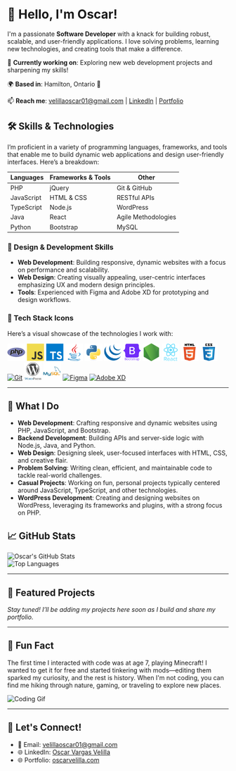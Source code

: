 # 👋 Hello, I'm Oscar!

I'm a passionate **Software Developer** with a knack for building robust, scalable, and user-friendly applications. I love solving problems, learning new technologies, and creating tools that make a difference.

🌟 **Currently working on**: Exploring new web development projects and sharpening my skills!  

🌍 **Based in**: Hamilton, Ontario 🍁

📫 **Reach me**: [velillaoscar01@gmail.com](mailto:velillaoscar01@gmail.com) | [LinkedIn](https://www.linkedin.com/in/oscar-vargas-velilla-392b432b2/) | [Portfolio](https://oscarvelilla.com/)

## 🛠️ Skills & Technologies

I’m proficient in a variety of programming languages, frameworks, and tools that enable me to build dynamic web applications and design user-friendly interfaces. Here’s a breakdown:

| **Languages**       | **Frameworks & Tools** | **Other**            |
|---------------------|-----------------------|----------------------|
| PHP                 | jQuery                | Git & GitHub         |
| JavaScript          | HTML & CSS             | RESTful APIs         |
| TypeScript          | Node.js               | WordPress            |
| Java                | React                 | Agile Methodologies  |
| Python              | Bootstrap             | MySQL                |

### 🎨 Design & Development Skills
- **Web Development**: Building responsive, dynamic websites with a focus on performance and scalability.
- **Web Design**: Creating visually appealing, user-centric interfaces emphasizing UX and modern design principles.
- **Tools**: Experienced with Figma and Adobe XD for prototyping and design workflows.

### 🔧 Tech Stack Icons
Here’s a visual showcase of the technologies I work with:

<p align="left">
  <!-- Languages -->
  <a href="https://www.php.net" target="_blank" rel="noreferrer"><img src="https://raw.githubusercontent.com/devicons/devicon/master/icons/php/php-original.svg" alt="PHP" width="40" height="40"/></a>
  <a href="https://developer.mozilla.org/en-US/docs/Web/JavaScript" target="_blank" rel="noreferrer"><img src="https://raw.githubusercontent.com/devicons/devicon/master/icons/javascript/javascript-original.svg" alt="JavaScript" width="40" height="40"/></a>
  <a href="https://www.typescriptlang.org/" target="_blank" rel="noreferrer"><img src="https://raw.githubusercontent.com/devicons/devicon/master/icons/typescript/typescript-original.svg" alt="TypeScript" width="40" height="40"/></a>
  <a href="https://www.java.com" target="_blank" rel="noreferrer"><img src="https://raw.githubusercontent.com/devicons/devicon/master/icons/java/java-original.svg" alt="Java" width="40" height="40"/></a>
  <a href="https://www.python.org" target="_blank" rel="noreferrer"><img src="https://raw.githubusercontent.com/devicons/devicon/master/icons/python/python-original.svg" alt="Python" width="40" height="40"/></a>
  <!-- Frameworks -->
  <a href="https://jquery.com/" target="_blank" rel="noreferrer"><img src="https://raw.githubusercontent.com/devicons/devicon/master/icons/jquery/jquery-original.svg" alt="jQuery" width="40" height="40"/></a>
  <a href="https://getbootstrap.com" target="_blank" rel="noreferrer"><img src="https://raw.githubusercontent.com/devicons/devicon/master/icons/bootstrap/bootstrap-plain-wordmark.svg" alt="Bootstrap" width="40" height="40"/></a>
  <a href="https://nodejs.org" target="_blank" rel="noreferrer"><img src="https://raw.githubusercontent.com/devicons/devicon/master/icons/nodejs/nodejs-original.svg" alt="Node.js" width="40" height="40"/></a>
  <a href="https://reactjs.org/" target="_blank" rel="noreferrer"><img src="https://raw.githubusercontent.com/devicons/devicon/master/icons/react/react-original-wordmark.svg" alt="React" width="40" height="40"/></a>
  <!-- Web Dev -->
  <a href="https://www.w3.org/html/" target="_blank" rel="noreferrer"><img src="https://raw.githubusercontent.com/devicons/devicon/master/icons/html5/html5-original-wordmark.svg" alt="HTML5" width="40" height="40"/></a>
  <a href="https://www.w3schools.com/css/" target="_blank" rel="noreferrer"><img src="https://raw.githubusercontent.com/devicons/devicon/master/icons/css3/css3-original-wordmark.svg" alt="CSS3" width="40" height="40"/></a>
  <!-- Tools -->
  <a href="https://git-scm.com/" target="_blank" rel="noreferrer"><img src="https://www.vectorlogo.zone/logos/git-scm/git-scm-icon.svg" alt="Git" width="40" height="40"/></a>
  <a href="https://wordpress.org/" target="_blank" rel="noreferrer"><img src="https://raw.githubusercontent.com/devicons/devicon/master/icons/wordpress/wordpress-original.svg" alt="WordPress" width="40" height="40"/></a>
  <a href="https://www.mysql.com/" target="_blank" rel="noreferrer"><img src="https://raw.githubusercontent.com/devicons/devicon/master/icons/mysql/mysql-original-wordmark.svg" alt="MySQL" width="40" height="40"/></a>
  <a href="https://www.figma.com/" target="_blank" rel="noreferrer"><img src="https://www.vectorlogo.zone/logos/figma/figma-icon.svg" alt="Figma" width="40" height="40"/></a>
  <a href="https://www.adobe.com/products/xd.html" target="_blank" rel="noreferrer"><img src="https://cdn.worldvectorlogo.com/logos/adobe-xd.svg" alt="Adobe XD" width="40" height="40"/></a>
</p>

<!-- Optional Skills Banner -->
<!-- ![Skills Banner](https://via.placeholder.com/600x150.png?text=My+Tech+Stack) -->
---

## 🚀 What I Do

- **Web Development**: Crafting responsive and dynamic websites using PHP, JavaScript, and Bootstrap.
- **Backend Development**: Building APIs and server-side logic with Node.js, Java, and Python.
- **Web Design**: Designing sleek, user-focused interfaces with HTML, CSS, and creative flair.
- **Problem Solving**: Writing clean, efficient, and maintainable code to tackle real-world challenges.
- **Casual Projects**: Working on fun, personal projects typically centered around JavaScript, TypeScript, and other technologies.
- **WordPress Development**: Creating and designing websites on WordPress, leveraging its frameworks and plugins, with a strong focus on PHP.


## 📈 GitHub Stats

![Oscar's GitHub Stats](https://github-readme-stats.vercel.app/api?username=Racso659&show_icons=true&theme=radical)  
![Top Languages](https://github-readme-stats.vercel.app/api/top-langs/?username=Racso659&layout=compact&theme=radical)

---

## 🌟 Featured Projects

*Stay tuned! I’ll be adding my projects here soon as I build and share my portfolio.*

---

## 🎨 Fun Fact

The first time I interacted with code was at age 7, playing Minecraft! I wanted to get it for free and started tinkering with mods—editing them sparked my curiosity, and the rest is history. When I'm not coding, you can find me hiking through nature, gaming, or traveling to explore new places.

<!-- ![Coding Gif](https://media.giphy.com/media/LmNwrBhejkK9EFP504/giphy.gif)  -->
![Coding Gif](https://media3.giphy.com/media/v1.Y2lkPTc5MGI3NjExams4OHpnOG85NmdsNm1zZ3p4bDkzOWxnNjV2Yjg5dXpyYWZkMzRzcCZlcD12MV9pbnRlcm5hbF9naWZfYnlfaWQmY3Q9Zw/13HBDT4QSTpveU/giphy.gif) 

---

## 🤝 Let's Connect!

- 📧 Email: [velillaoscar01@gmail.com](mailto:velillaoscar01@gmail.com)  
- 🌐 LinkedIn: [Oscar Vargas Velilla](https://www.linkedin.com/in/oscar-vargas-velilla-392b432b2/)  
- 🌐 Portfolio: [oscarvelilla.com](https://oscarvelilla.com/)

